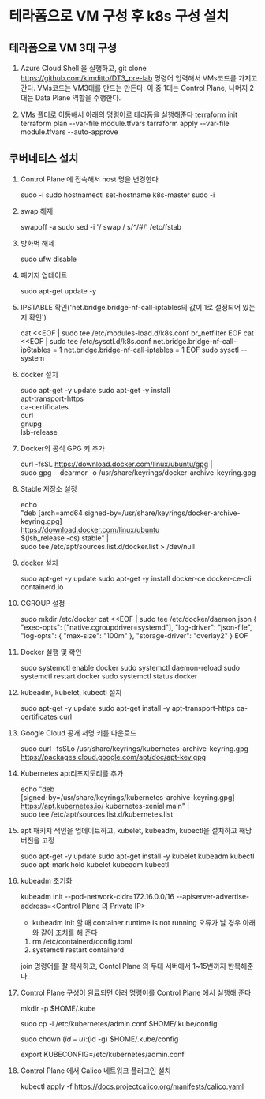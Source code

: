 # 테라폼으로 VM 구성 후 k8s 구성 설치

## 테라폼으로 VM 3대 구성
1. Azure Cloud Shell 을 실행하고, git clone https://github.com/kimditto/DT3_pre-lab 명령어 입력해서 VMs코드를 가지고 간다.
    VMs코드는 VM3대를 만드는 만든다. 이 중 1대는 Control Plane, 나머지 2대는 Data Plane 역할을 수행한다.

2. VMs 폴더로 이동해서 아래의 명령어로 테라폼을 실행해준다
   terraform init
   terraform plan --var-file module.tfvars
   tarraform apply --var-file module.tfvars --auto-approve

## 쿠버네티스 설치
  1. Control Plane 에 접속해서 host 명을 변경한다 
   
     sudo -i
     sudo hostnamectl set-hostname k8s-master
     sudo -i
2. swap 해제
   
   swapoff -a
   sudo sed -i '/ swap / s/^/#/' /etc/fstab
3. 방화벽 해제
   
   sudo ufw disable
4. 패키지 업데이트
   
   sudo apt-get update -y
5. IPSTABLE 확인('net.bridge.bridge-nf-call-iptables의 값이 1로 설정되어 있는지 확인')

    cat <<EOF | sudo tee /etc/modules-load.d/k8s.conf
    br_netfilter
    EOF
    cat <<EOF | sudo tee /etc/sysctl.d/k8s.conf
    net.bridge.bridge-nf-call-ip6tables = 1
    net.bridge.bridge-nf-call-iptables = 1
    EOF
    sudo sysctl --system
 6. docker 설치
 
    sudo apt-get -y update
    sudo apt-get -y install \
    apt-transport-https \
    ca-certificates \
    curl \
    gnupg \
    lsb-release
 7. Docker의 공식 GPG 키 추가
  
    curl -fsSL https://download.docker.com/linux/ubuntu/gpg |\
    sudo gpg --dearmor -o /usr/share/keyrings/docker-archive-keyring.gpg
 8. Stable 저장소 설정
  
    echo \
    "deb [arch=amd64 signed-by=/usr/share/keyrings/docker-archive-keyring.gpg] \
    https://download.docker.com/linux/ubuntu \
    $(lsb_release -cs) stable" | \
    sudo tee /etc/apt/sources.list.d/docker.list > /dev/null
 9. docker 설치
   
     sudo apt-get -y update
     sudo apt-get -y install docker-ce docker-ce-cli containerd.io
10. CGROUP 설정
   
      sudo mkdir /etc/docker
      cat <<EOF | sudo tee /etc/docker/daemon.json
      {
      "exec-opts": ["native.cgroupdriver=systemd"],
      "log-driver": "json-file",
      "log-opts": {
      "max-size": "100m"
      },
      "storage-driver": "overlay2"
      }
      EOF
        
11. Docker 실행 및 확인
    
      sudo systemctl enable docker
      sudo systemctl daemon-reload
      sudo systemctl restart docker
      sudo systemctl status docker
12. kubeadm, kubelet, kubectl 설치
    
      sudo apt-get -y update
      sudo apt-get install -y apt-transport-https ca-certificates curl
13. Google Cloud 공개 서명 키를 다운로드
    
      sudo curl -fsSLo /usr/share/keyrings/kubernetes-archive-keyring.gpg \
      https://packages.cloud.google.com/apt/doc/apt-key.gpg
14. Kubernetes apt리포지토리를 추가
    
      echo "deb \
      [signed-by=/usr/share/keyrings/kubernetes-archive-keyring.gpg] \
      https://apt.kubernetes.io/ kubernetes-xenial main" | \
      sudo tee /etc/apt/sources.list.d/kubernetes.list
15. apt 패키지 색인을 업데이트하고, kubelet, kubeadm, kubectl을 설치하고 해당 버전을 고정
    
      sudo apt-get -y update
      sudo apt-get install -y kubelet kubeadm kubectl
      sudo apt-mark hold kubelet kubeadm kubectl
16. kubeadm 초기화
    
      kubeadm init --pod-network-cidr=172.16.0.0/16 --apiserver-advertise-address=<Control Plane 의 Private IP>
      
    * kubeadm init 할 때 container runtime is not running 오류가 날 경우 아래와 같이 조치를 해 준다
    
     1) rm /etc/containerd/config.toml
     2) systemctl restart containerd
        
     join 명령어를 잘 복사하고, Contol Plane 의 두대 서버에서 1~15번까지 반복해준다.
 17. Control Plane 구성이 완료되면 아래 명령어를 Control Plane 에서 실행해 준다
     
      mkdir -p $HOME/.kube
      
      sudo cp -i /etc/kubernetes/admin.conf $HOME/.kube/config
      
      sudo chown $(id -u):$(id -g) $HOME/.kube/config
      
      export KUBECONFIG=/etc/kubernetes/admin.conf
      
 18. Control Plane 에서 Calico 네트워크 플러그인 설치
     
      kubectl apply -f https://docs.projectcalico.org/manifests/calico.yaml
       
        


        
